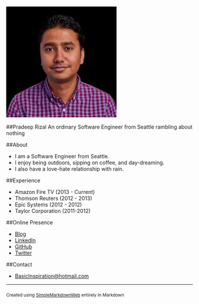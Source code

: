 ![My Profile Picture](images/profile_pic.jpg "Pradeep Profile Picture")


##Pradeep Rizal
An ordinary Software Engineer from Seattle rambling about nothing

##About
* I am a Software Engineer from Seattle.
* I enjoy being outdoors, sipping on coffee, and day-dreaming.
* I also have a love-hate relationship with rain.

##Experience
* Amazon Fire TV (2013 - Current)
* Thomson Reuters (2012 - 2013)
* Epic Systems (2012 - 2012)
* Taylor Corporation (2011-2012)

##Online Presence
* [Blog](http://pradeeprizal.com/)
* [LinkedIn](https://www.linkedin.com/in/pradeeprizal/)
* [GitHub](https://github.com/rizalp1/)
* [Twitter](https://twitter.com/pkrizal/)

##Contact
* [BasicInspiration@hotmail.com](mailto:BasicInspiration@hotmail.com)

---------------------------------
<sub>Created using [SimpleMarkdownWeb](https://github.com/rizalp1/SimpleMarkdownWeb/) entirely in Markdown</sub>
